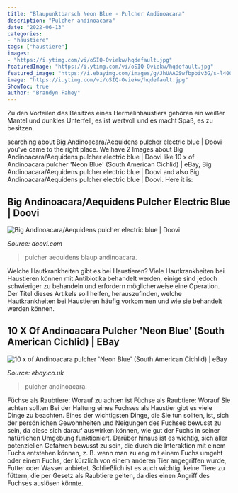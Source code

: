 ```yaml
---
title: "Blaupunktbarsch Neon Blue - Pulcher Andinoacara"
description: "Pulcher andinoacara"
date: "2022-06-13"
categories:
- "haustiere"
tags: ["haustiere"]
images:
- "https://i.ytimg.com/vi/oSIQ-Oviekw/hqdefault.jpg"
featuredImage: "https://i.ytimg.com/vi/oSIQ-Oviekw/hqdefault.jpg"
featured_image: "https://i.ebayimg.com/images/g/JhUAAOSwfbpbiv3G/s-l400.jpg"
image: "https://i.ytimg.com/vi/oSIQ-Oviekw/hqdefault.jpg"
ShowToc: true
author: "Brandyn Fahey"
---
```



Zu den Vorteilen des Besitzes eines Hermelinhaustiers gehören ein weißer Mantel und dunkles Unterfell, es ist wertvoll und es macht Spaß, es zu besitzen.

	

		
searching about Big Andinoacara/Aequidens pulcher electric blue | Doovi you've came to the right place. We have 2 Images about Big Andinoacara/Aequidens pulcher electric blue | Doovi like 10 x of Andinoacara pulcher &#039;Neon Blue&#039; (South American Cichlid) | eBay, Big Andinoacara/Aequidens pulcher electric blue | Doovi and also Big Andinoacara/Aequidens pulcher electric blue | Doovi. Here it is:
		
    
## Big Andinoacara/Aequidens Pulcher Electric Blue | Doovi

<img loading=lazy src="https://i.ytimg.com/vi/oSIQ-Oviekw/hqdefault.jpg" onerror="this.onerror=null;this.src='https://tse1.mm.bing.net/th?id=OIP._VYWrVFHqKS2HXMlvEFk0wHaFj&amp;pid=15.1';" alt="Big Andinoacara/Aequidens pulcher electric blue | Doovi">

_Source: doovi.com_

>pulcher aequidens blaup andinoacara. 

	

Welche Hautkrankheiten gibt es bei Haustieren?
Viele Hautkrankheiten bei Haustieren können mit Antibiotika behandelt werden, einige sind jedoch schwieriger zu behandeln und erfordern möglicherweise eine Operation. Der Titel dieses Artikels soll helfen, herauszufinden, welche Hautkrankheiten bei Haustieren häufig vorkommen und wie sie behandelt werden können.

    
## 10 X Of Andinoacara Pulcher &#039;Neon Blue&#039; (South American Cichlid) | EBay

<img loading=lazy src="https://i.ebayimg.com/images/g/JhUAAOSwfbpbiv3G/s-l400.jpg" onerror="this.onerror=null;this.src='https://tse3.mm.bing.net/th?id=OIP.bJDobZts1aUH4yJEQnvIigAAAA&amp;pid=15.1';" alt="10 x of Andinoacara pulcher &#039;Neon Blue&#039; (South American Cichlid) | eBay">

_Source: ebay.co.uk_

>pulcher andinoacara. 

	

Füchse als Raubtiere: Worauf zu achten ist
Füchse als Raubtiere: Worauf Sie achten sollten
Bei der Haltung eines Fuchses als Haustier gibt es viele Dinge zu beachten. Eines der wichtigsten Dinge, die Sie tun sollten, ist, sich der persönlichen Gewohnheiten und Neigungen des Fuchses bewusst zu sein, da diese sich darauf auswirken können, wie gut der Fuchs in seiner natürlichen Umgebung funktioniert. Darüber hinaus ist es wichtig, sich aller potenziellen Gefahren bewusst zu sein, die durch die Interaktion mit einem Fuchs entstehen können, z. B. wenn man zu eng mit einem Fuchs umgeht oder einem Fuchs, der kürzlich von einem anderen Tier angegriffen wurde, Futter oder Wasser anbietet. Schließlich ist es auch wichtig, keine Tiere zu füttern, die per Gesetz als Raubtiere gelten, da dies einen Angriff des Fuchses auslösen könnte.

